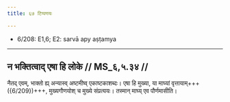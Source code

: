 ```yaml
---
title: ६७ टिप्पणयः

---
```

- 6/208: E1,6; E2: sarvā apy aṣṭamya

____________________________________________


## न भक्तित्वाद् एषा हि लोके // MS_६,५.३४ //

नैतद् एवम्, भाक्तो ह्य् अन्यास्व् अष्टमीष्व् एकाष्टकाशब्दः। एषा हि मुख्या, या माघ्यां वृत्तायाम्+++({6/209})+++, मुख्यगौणयोश् च मुख्ये संप्रत्ययः। तस्मान् माघ्य् एव पौर्णमासीति।
